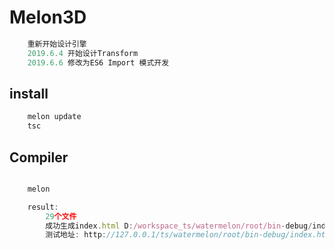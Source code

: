 # Melon3D

```TypeScript
    重新开始设计引擎  
    2019.6.4 开始设计Transform
    2019.6.6 修改为ES6 Import 模式开发
```

## install

```TypeScript
    melon update
    tsc
```

## Compiler

```TypeScript

    melon

    result:
        29个文件
        成功生成index.html D:/workspace_ts/watermelon/root/bin-debug/index.html
        测试地址: http://127.0.0.1/ts/watermelon/root/bin-debug/index.html
```
